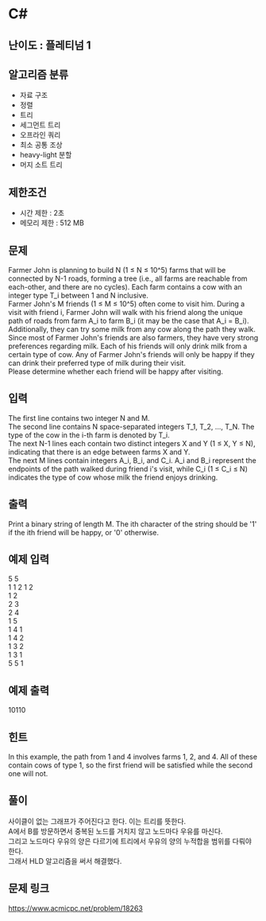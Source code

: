 # C#

## 난이도 : 플레티넘 1

## 알고리즘 분류
  - 자료 구조
  - 정렬
  - 트리
  - 세그먼트 트리
  - 오프라인 쿼리
  - 최소 공통 조상
  - heavy-light 분할
  - 머지 소트 트리

## 제한조건
  - 시간 제한 : 2초
  - 메모리 제한 : 512 MB

## 문제
Farmer John is planning to build N (1 ≤ N ≤ 10^5) farms that will be connected by N-1 roads, forming a tree (i.e., all farms are reachable from each-other, and there are no cycles). Each farm contains a cow with an integer type T_i between 1 and N inclusive.<br/>
Farmer John's M friends (1 ≤ M ≤ 10^5) often come to visit him. During a visit with friend i, Farmer John will walk with his friend along the unique path of roads from farm A_i to farm B_i (it may be the case that A_i = B_i). Additionally, they can try some milk from any cow along the path they walk. Since most of Farmer John's friends are also farmers, they have very strong preferences regarding milk. Each of his friends will only drink milk from a certain type of cow. Any of Farmer John's friends will only be happy if they can drink their preferred type of milk during their visit.<br/>
Please determine whether each friend will be happy after visiting.<br/>


## 입력
The first line contains two integer N and M.<br/>
The second line contains N space-separated integers T_1, T_2, ..., T_N. The type of the cow in the i-th farm is denoted by T_i.<br/>
The next N-1 lines each contain two distinct integers X and Y (1 ≤ X, Y ≤ N), indicating that there is an edge between farms X and Y.<br/>
The next M lines contain integers A_i, B_i, and C_i. A_i and B_i represent the endpoints of the path walked during friend i's visit, while C_i (1 ≤ C_i ≤ N) indicates the type of cow whose milk the friend enjoys drinking.<br/>


## 출력
Print a binary string of length M. The ith character of the string should be '1' if the ith friend will be happy, or '0' otherwise.<br/>


## 예제 입력
5 5<br/>
1 1 2 1 2<br/>
1 2<br/>
2 3<br/>
2 4<br/>
1 5<br/>
1 4 1<br/>
1 4 2<br/>
1 3 2<br/>
1 3 1<br/>
5 5 1<br/>


## 예제 출력
10110<br/>


## 힌트
In this example, the path from 1 and 4 involves farms 1, 2, and 4. All of these contain cows of type 1, so the first friend will be satisfied while the second one will not.<br/>

## 풀이
사이클이 없는 그래프가 주어진다고 한다. 이는 트리를 뜻한다.<br/>
A에서 B를 방문하면서 중복된 노드를 거치지 않고 노드마다 우유를 마신다.<br/>
그리고 노드마다 우유의 양은 다르기에 트리에서 우유의 양의 누적합을 범위를 다뤄야 한다.<br/>
그래서 HLD 알고리즘을 써서 해결했다.<br/>


## 문제 링크
https://www.acmicpc.net/problem/18263